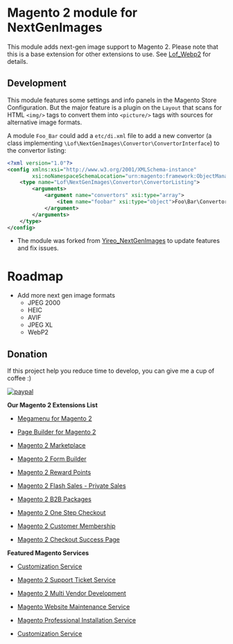 # Magento 2 module for NextGenImages
This module adds next-gen image support to Magento 2. Please note that this is a base extension for other extensions to use. See [Lof_Webp2](https://github.com/landofcoder/module-magento-2-webp2) for details.

## Development
This module features some settings and info panels in the Magento Store Configuration. But the major feature is a plugin on the `Layout` that scans for HTML `<img/>` tags to convert them into `<picture/>` tags with sources for alternative image formats.

A module `Foo_Bar` could add a `etc/di.xml` file to add a new convertor (a class implementing `\Lof\NextGenImages\Convertor\ConvertorInterface`) to the convertor listing:

```xml
<?xml version="1.0"?>
<config xmlns:xsi="http://www.w3.org/2001/XMLSchema-instance"
        xsi:noNamespaceSchemaLocation="urn:magento:framework:ObjectManager/etc/config.xsd">
    <type name="Lof\NextGenImages\Convertor\ConvertorListing">
        <arguments>
            <argument name="convertors" xsi:type="array">
                <item name="foobar" xsi:type="object">Foo\Bar\Convertor</item>
            </argument>
        </arguments>
    </type>
</config>
```

- The module was forked from [Yireo_NextGenImages](https://github.com/lof/Lof_NextGenImages) to update features and fix issues.
# Roadmap
- Add more next gen image formats
    - JPEG 2000
    - HEIC
    - AVIF
    - JPEG XL
    - WebP2


## Donation

If this project help you reduce time to develop, you can give me a cup of coffee :) 

[![paypal](https://www.paypalobjects.com/en_US/i/btn/btn_donateCC_LG.gif)](https://www.paypal.com/paypalme/allorderdesk)


**Our Magento 2 Extensions List**
* [Megamenu for Magento 2](https://landofcoder.com/magento-2-mega-menu-pro.html/)

* [Page Builder for Magento 2](https://landofcoder.com/magento-2-page-builder.html/)

* [Magento 2 Marketplace](https://landofcoder.com/magento-2-marketplace-extension.html/)

* [Magento 2 Form Builder](https://landofcoder.com/magento-2-form-builder.html/)

* [Magento 2 Reward Points](https://landofcoder.com/magento-2-reward-points.html/)

* [Magento 2 Flash Sales - Private Sales](https://landofcoder.com/magento-2-flash-sale.html)

* [Magento 2 B2B Packages](https://landofcoder.com/magento-2-b2b-extension-package.html)

* [Magento 2 One Step Checkout](https://landofcoder.com/magento-2-one-step-checkout.html/)

* [Magento 2 Customer Membership](https://landofcoder.com/magento-2-membership-extension.html/)

* [Magento 2 Checkout Success Page](https://landofcoder.com/magento-2-checkout-success-page.html/)


**Featured Magento Services**

* [Customization Service](https://landofcoder.com/magento-2-create-online-store/)

* [Magento 2 Support Ticket Service](https://landofcoder.com/magento-support-ticket.html/)

* [Magento 2 Multi Vendor Development](https://landofcoder.com/magento-2-create-marketplace/)

* [Magento Website Maintenance Service](https://landofcoder.com/magento-2-customization-service/)

* [Magento Professional Installation Service](https://landofcoder.com/magento-2-installation-service.html)

* [Customization Service](https://landofcoder.com/magento-customization-service.html)

